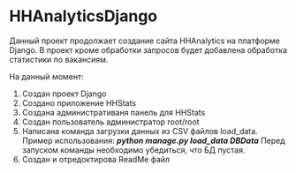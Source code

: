 # HHAnalyticsDjango

Данный проект продолжает создание сайта HHAnalytics на платформе Django. В проект кроме обработки запросов будет добавлена обработка статистики по вакансиям.

На данный момент:

1. Создан проект Django
2. Создано приложение HHStats
3. Создана административаня панель для HHStats
4. Создан пользователь администратор root/root
5. Написана команда загрузки данных из CSV файлов load_data.
   Пример использования: _**python manage.py load_data DBData**_
   Перед запуском команды необходимо убедиться, что БД пустая.
6. Создан и отредоктирова ReadMe файл
